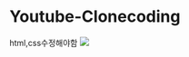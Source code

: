 # Youtube-Clonecoding
html,css수정해야함 
<img src="https://img.shields.io/badge/Android-3DDC84?style=flat-square&logo=Android&logoColor=white"/>
